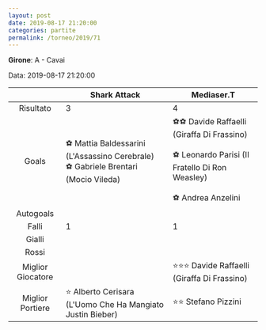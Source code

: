 ```yaml
---
layout: post
date: 2019-08-17 21:20:00
categories: partite
permalink: /torneo/2019/71
---
```

**Girone**: A - Cavai

Data: 2019-08-17 21:20:00

| | Shark Attack | Mediaser.T |
|:-----:|-----|-----|
Risultato|3|4
Goals|⚽ Mattia Baldessarini (L'Assassino Cerebrale)<br/>⚽ Gabriele Brentari (Mocio Vileda)|⚽⚽ Davide Raffaelli (Giraffa Di Frassino)<br/><br/>⚽ Leonardo Parisi (Il Fratello Di Ron Weasley)<br/><br/>⚽ Andrea Anzelini<br/>
Autogoals||
Falli|1|1
Gialli||
Rossi||
Miglior Giocatore||⭐⭐⭐ Davide Raffaelli (Giraffa Di Frassino)<br/>
Miglior Portiere|⭐ Alberto Cerisara (L'Uomo Che Ha Mangiato Justin Bieber)<br/>|⭐⭐ Stefano Pizzini<br/>